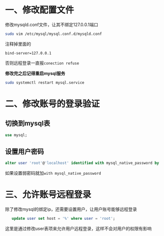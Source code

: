 # 一、修改配置文件
修改mysqld.conf文件，让其不绑定127.0.0.1端口
```bash
sudo vim /etc/mysql/mysql.conf.d/mysqld.conf
```
注释掉里面的
```
bind-server=127.0.0.1
```
否则远程登录一直报`conection refuse`


**修改完之后记得重启mysql服务**
```bash
sudo systemctl restart mysql.service
```




# 二、修改账号的登录验证
## 切换到mysql表
```sql
use mysql;
```


## 设置用户密码
```sql
alter user 'root'@'localhost' identified with mysql_native_password by '334859';
```
如果设置弱密码就加`with mysql_native_password`

# 三、允许账号远程登录
除了修改mysql的绑定ip，还需要设置用户，让用户账号能够远程登录
```sql
   update user set host = '%' where user = 'root';
```

这里是通过修改user表项来允许用户远程登录，这样不会对用户的权限有影响

